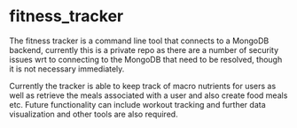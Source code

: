 # fitness_tracker

The fitness tracker is a command line tool that connects to a MongoDB backend, currently this is a private repo as there are a number of security issues wrt to connecting to the MongoDB that need to be resolved, though it is not necessary immediately. 

Currently the tracker is able to keep track of macro nutrients for users as well as retrieve the meals associated with a user and also create food meals etc. Future functionality can include workout tracking and further data visualization and other tools are also required.